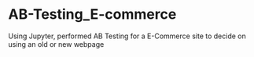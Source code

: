 # AB-Testing_E-commerce
Using Jupyter, performed AB Testing for a E-Commerce site to decide on using an old or new webpage
